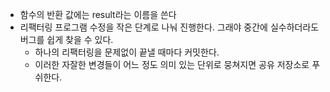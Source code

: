 - 함수의 반환 값에는 result라는 이름을 쓴다
- 리팩터링 프로그램 수정을 작은 단계로 나눠 진행한다. 그래야 중간에 실수하더라도 버그를 쉽게 찾을 수 있다.
  - 하나의 리팩터링을 문제없이 끝낼 때마다 커밋한다.
  - 이러한 자잘한 변경들이 어느 정도 의미 있는 단위로 뭉쳐지면 공유 저장소로 푸쉬한다.
